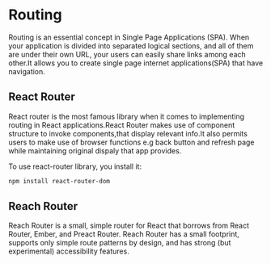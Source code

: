 # Routing

Routing is an essential concept in Single Page Applications (SPA). When your application is divided into separated logical sections, and all of them are under their own URL, your users can easily share links among each other.It allows you to create single page internet applications(SPA) that have navigation.

## React Router

React router is the most famous library when it comes to implementing routing in React applications.React Router makes use of component structure to invoke components,that display relevant info.It also permits users to make use of browser functions e.g back button and refresh page while maintaining original dispaly that app provides.

To use react-router library, you install it:

```bash
npm install react-router-dom
```

## Reach Router

Reach Router is a small, simple router for React that borrows from React Router, Ember, and Preact Router. Reach Router has a small footprint, supports only simple route patterns by design, and has strong (but experimental) accessibility features.
